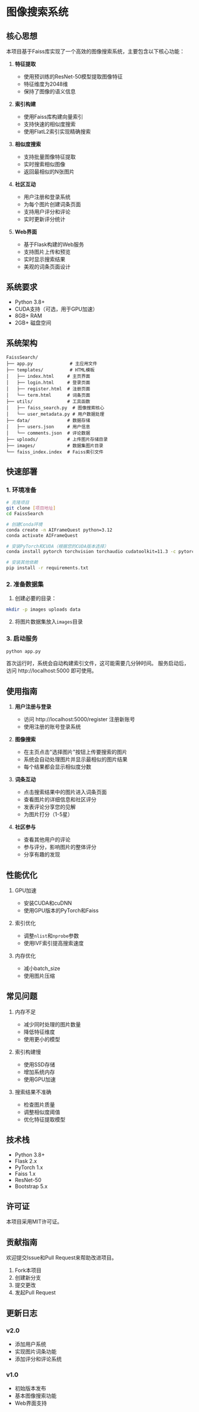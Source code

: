 # 图像搜索系统

## 核心思想

本项目基于Faiss库实现了一个高效的图像搜索系统，主要包含以下核心功能：

1. **特征提取**
   - 使用预训练的ResNet-50模型提取图像特征
   - 特征维度为2048维
   - 保持了图像的语义信息

2. **索引构建**
   - 使用Faiss库构建向量索引
   - 支持快速的相似度搜索
   - 使用FlatL2索引实现精确搜索

3. **相似度搜索**
   - 支持批量图像特征提取
   - 实时搜索相似图像
   - 返回最相似的N张图片

4. **社区互动**
   - 用户注册和登录系统
   - 为每个图片创建词条页面
   - 支持用户评分和评论
   - 实时更新评分统计

5. **Web界面**
   - 基于Flask构建的Web服务
   - 支持图片上传和预览
   - 实时显示搜索结果
   - 美观的词条页面设计

## 系统要求

- Python 3.8+
- CUDA支持（可选，用于GPU加速）
- 8GB+ RAM
- 2GB+ 磁盘空间

## 系统架构

```
FaissSearch/
├── app.py              # 主应用文件
├── templates/          # HTML模板
│   ├── index.html     # 主页界面
│   ├── login.html     # 登录页面
│   ├── register.html  # 注册页面
│   └── term.html      # 词条页面
├── utils/             # 工具函数
│   ├── faiss_search.py  # 图像搜索核心
│   └── user_metadata.py # 用户数据处理
├── data/              # 数据存储
│   ├── users.json     # 用户信息
│   └── comments.json  # 评论数据
├── uploads/           # 上传图片存储目录
├── images/            # 数据集图片目录
└── faiss_index.index  # Faiss索引文件
```

## 快速部署

### 1. 环境准备

```bash
# 克隆项目
git clone [项目地址]
cd FaissSearch

# 创建Conda环境
conda create -n AIFrameQuest python=3.12
conda activate AIFrameQuest

# 安装PyTorch和CUDA（根据您的CUDA版本选择）
conda install pytorch torchvision torchaudio cudatoolkit=11.3 -c pytorch

# 安装其他依赖
pip install -r requirements.txt
```

### 2. 准备数据集

1. 创建必要的目录：
```bash
mkdir -p images uploads data
```

2. 将图片数据集放入`images`目录

### 3. 启动服务

```bash
python app.py
```

首次运行时，系统会自动构建索引文件，这可能需要几分钟时间。
服务启动后，访问 http://localhost:5000 即可使用。

## 使用指南

1. **用户注册与登录**
   - 访问 http://localhost:5000/register 注册新账号
   - 使用注册的账号登录系统

2. **图像搜索**
   - 在主页点击"选择图片"按钮上传要搜索的图片
   - 系统会自动处理图片并显示最相似的图片结果
   - 每个结果都会显示相似度分数

3. **词条互动**
   - 点击搜索结果中的图片进入词条页面
   - 查看图片的详细信息和社区评分
   - 发表评论分享您的见解
   - 为图片打分（1-5星）

4. **社区参与**
   - 查看其他用户的评论
   - 参与评分，影响图片的整体评分
   - 分享有趣的发现

## 性能优化

1. GPU加速
   - 安装CUDA和cuDNN
   - 使用GPU版本的PyTorch和Faiss

2. 索引优化
   - 调整`nlist`和`nprobe`参数
   - 使用IVF索引提高搜索速度

3. 内存优化
   - 减小batch_size
   - 使用图片压缩

## 常见问题

1. 内存不足
   - 减少同时处理的图片数量
   - 降低特征维度
   - 使用更小的模型

2. 索引构建慢
   - 使用SSD存储
   - 增加系统内存
   - 使用GPU加速

3. 搜索结果不准确
   - 检查图片质量
   - 调整相似度阈值
   - 优化特征提取模型

## 技术栈

- Python 3.8+
- Flask 2.x
- PyTorch 1.x
- Faiss 1.x
- ResNet-50
- Bootstrap 5.x

## 许可证

本项目采用MIT许可证。

## 贡献指南

欢迎提交Issue和Pull Request来帮助改进项目。

1. Fork本项目
2. 创建新分支
3. 提交更改
4. 发起Pull Request

## 更新日志

### v2.0
- 添加用户系统
- 实现图片词条功能
- 添加评分和评论系统

### v1.0
- 初始版本发布
- 基本图像搜索功能
- Web界面支持
